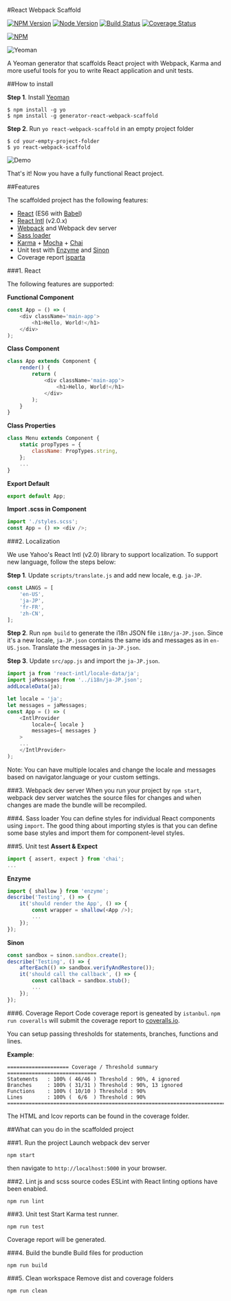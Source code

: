 #React Webpack Scaffold

[![NPM Version](https://img.shields.io/badge/npm-v2%20%7C%20v3-red.svg)](https://www.npmjs.com/package/generator-react-webpack-scaffold)
[![Node Version](https://img.shields.io/badge/node-v4%20%7C%20v5%20%7C%20v6-orange.svg)](https://img.shields.io/badge/node-v4%20%7C%20v5%20%7C%20v6-orange.svg)
[![Build Status](https://travis-ci.org/jeantimex/generator-react-webpack-scaffold.svg?branch=master)](https://travis-ci.org/jeantimex/generator-react-webpack-scaffold)
[![Coverage Status](https://coveralls.io/repos/github/jeantimex/generator-react-webpack-scaffold/badge.svg?branch=master)](https://coveralls.io/github/jeantimex/generator-react-webpack-scaffold?branch=master)

[![NPM](https://nodei.co/npm/generator-react-webpack-scaffold.png?downloads=true&downloadRank=true&stars=true)](https://nodei.co/npm/generator-react-webpack-scaffold/)

![Yeoman](http://jinandsu.net/generator-react-webpack-scaffold/yeoman-masthead.png)

A Yeoman generator that scaffolds React project with Webpack, Karma and more useful tools for you to write React application and unit tests.

##How to install

**Step 1**. Install [Yeoman](http://yeoman.io/)
```
$ npm install -g yo
$ npm install -g generator-react-webpack-scaffold
```

**Step 2**. Run `yo react-webpack-scaffold` in an empty project folder
```
$ cd your-empty-project-folder
$ yo react-webpack-scaffold
```

![Demo](http://jinandsu.net/generator-react-webpack-scaffold/command.png)

That's it! Now you have a fully functional React project.

##Features

The scaffolded project has the following features:

- [React](https://facebook.github.io/react/) (ES6 with [Babel](https://babeljs.io/))
- [React Intl](https://github.com/yahoo/react-intl) (v2.0.x)
- [Webpack](https://webpack.github.io/) and Webpack dev server
- [Sass loader](https://github.com/jtangelder/sass-loader)
- [Karma](https://karma-runner.github.io/1.0/index.html) + [Mocha](https://mochajs.org/) + [Chai](http://chaijs.com/)
- Unit test with [Enzyme](https://github.com/airbnb/enzyme) and [Sinon](http://sinonjs.org/)
- Coverage report [isparta](https://github.com/douglasduteil/isparta)

###1. React

The following features are supported:

**Functional Component**
```javascript
const App = () => (
    <div className='main-app'>
        <h1>Hello, World!</h1>
    </div>
);
```
 
**Class Component**
```javascript
class App extends Component {
    render() {
        return (
            <div className='main-app'>
                <h1>Hello, World!</h1>
            </div>
        );
    }
}
```
 
**Class Properties**
```javascript
class Menu extends Component {
    static propTypes = {
        className: PropTypes.string,
    };
    ...
}
```

**Export Default**
```javascript
export default App;
```

**Import .scss in Component**
```javascript
import './styles.scss';
const App = () => <div />;
```

###2. Localization

We use Yahoo's React Intl (v2.0) library to support localization. To support new language, follow the steps below:

**Step 1**. Update `scripts/translate.js` and add new locale, e.g. `ja-JP`.
```javascript
const LANGS = [
    'en-US',
    'ja-JP',
    'fr-FR',
    'zh-CN',
];
```

**Step 2**. Run `npm build` to generate the i18n JSON file `i18n/ja-JP.json`. Since it's a new locale, `ja-JP.json` contains the same ids and messages as in `en-US.json`. Translate the messages in `ja-JP.json`.

**Step 3**. Update `src/app.js` and import the `ja-JP.json`.
```javascript
import ja from 'react-intl/locale-data/ja';
import jaMessages from '../i18n/ja-JP.json';
addLocaleData(ja);

let locale = 'ja';
let messages = jaMessages;
const App = () => (
    <IntlProvider
        locale={ locale }
        messages={ messages }
    >
    ...
    </IntlProvider>
);
```
Note: You can have multiple locales and change the locale and messages based on navigator.language or your custom settings.

###3. Webpack dev server
When you run your project by `npm start`, webpack dev server watches the source files for changes and when changes are made the bundle will be recompiled.

###4. Sass loader
You can define styles for individual React components using `import`. The good thing about importing styles is that you can define some base styles and import them for component-level styles.

###5. Unit test
**Assert & Expect**
```javascript
import { assert, expect } from 'chai';
...
```

**Enzyme**
```javascript
import { shallow } from 'enzyme';
describe('Testing', () => {
    it('should render the App', () => {
        const wrapper = shallow(<App />);
        ...
    });
});
```

**Sinon**
```javascript
const sandbox = sinon.sandbox.create();
describe('Testing', () => {
    afterEach(() => sandbox.verifyAndRestore());
    it('should call the callback', () => {
        const callback = sandbox.stub();
        ...
    });
});
```

###6. Coverage Report
Code coverage report is geneated by `istanbul`. `npm run coveralls` will submit the coverage report to [coveralls.io](https://coveralls.io/).

You can setup passing thresholds for statements, branches, functions and lines.

**Example**:
```
==================== Coverage / Threshold summary =============================
Statements   : 100% ( 46/46 ) Threshold : 90%, 4 ignored
Branches     : 100% ( 31/31 ) Threshold : 90%, 13 ignored
Functions    : 100% ( 10/10 ) Threshold : 90%
Lines        : 100% (  6/6  ) Threshold : 90%
================================================================================
```

The HTML and lcov reports can be found in the coverage folder.

##What can you do in the scaffolded project

###1. Run the project
Launch webpack dev server
```
npm start
```
then navigate to `http://localhost:5000` in your browser.

###2. Lint js and scss source codes
ESLint with React linting options have been enabled.
```
npm run lint
```

###3. Unit test
Start Karma test runner.
```
npm run test
```
Coverage report will be generated.

###4. Build the bundle
Build files for production
```
npm run build
```

###5. Clean workspace
Remove dist and coverage folders
```
npm run clean
```
